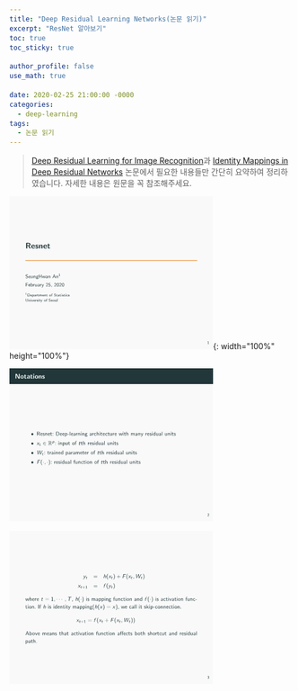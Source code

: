 ```yaml
---
title: "Deep Residual Learning Networks(논문 읽기)"
excerpt: "ResNet 알아보기"
toc: true
toc_sticky: true

author_profile: false
use_math: true

date: 2020-02-25 21:00:00 -0000
categories: 
  - deep-learning
tags:
  - 논문 읽기
---
```


> [Deep Residual Learning for Image Recognition](https://arxiv.org/pdf/1512.03385.pdf)과 [Identity Mappings in Deep Residual Networks](https://arxiv.org/pdf/1603.05027.pdf) 논문에서 필요한 내용들만 간단히 요약하여 정리하였습니다. 자세한 내용은 원문을 꼭 참조해주세요.

![](https://github.com/an-seunghwan/an-seunghwan.github.io/blob/master/assets/img/resnet_1.png?raw=true){: width="100%" height="100%"}

![](https://github.com/an-seunghwan/an-seunghwan.github.io/blob/master/assets/img/resnet_2.png?raw=true)

![](https://github.com/an-seunghwan/an-seunghwan.github.io/blob/master/assets/img/resnet_3.png?raw=true)
<!--stackedit_data:
eyJoaXN0b3J5IjpbMTcxMDc5MDEwMF19
-->
